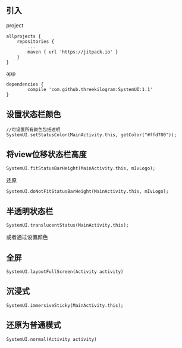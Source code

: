 
## 引入

project
```
allprojects {
	repositories {
		...
		maven { url 'https://jitpack.io' }
	}
}
```

app

```
dependencies {
        compile 'com.github.threekilogram:SystemUI:1.1'
}
```

## 设置状态栏颜色

```
//可设置所有颜色包括透明
SystemUI.setStatusColor(MainActivity.this, getColor("#ffd700"));
```

## 将view位移状态栏高度

```
SystemUI.fitStatusBarHeight(MainActivity.this, mIvLogo);
```

还原

```
SystemUI.doNotFitStatusBarHeight(MainActivity.this, mIvLogo);
```

## 半透明状态栏

```
SystemUI.translucentStatus(MainActivity.this);
```

或者通过设置颜色

## 全屏

```
SystemUI.layoutFullScreen(Activity activity)
```

## 沉浸式

```
SystemUI.immersiveSticky(MainActivity.this);
```

## 还原为普通模式

```
SystemUI.normal(Activity activity)
```